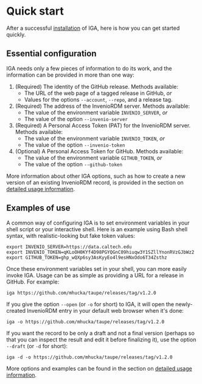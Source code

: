 # Quick start

After a successful [installation](installation.md) of IGA, here is how you can get started quickly.


## Essential configuration

IGA needs only a few pieces of information to do its work, and the information can be provided in more than one way:
1. (Required) The identity of the GitHub release. Methods available:
    * The URL of the web page of a tagged release in GitHub, _or_
    * Values for the options `--account`, `--repo`, and a release tag.
2. (Required) The address of the InvenioRDM server. Methods available:
    * The value of the environment variable `INVENIO_SERVER`, _or_
    * The value of the option `--invenio-server`
3. (Required) A Personal Access Token (PAT) for the InvenioRDM server. Methods available:
    * The value of the environment variable `INVENIO_TOKEN`, _or_
    * The value of the option `--invenio-token`
4. (Optional) A Personal Access Token for GitHub. Methods available:
    * The value of the environment variable `GITHUB_TOKEN`, _or_
    * The value of the option `--github-token`

More information about other IGA options, such as how to create a new version of an existing InvenioRDM record, is provided in the section on [detailed usage information](cli-usage.md).


## Examples of use

A common way of configuring IGA is to set environment variables in your shell script or your interactive shell. Here is an example using Bash shell syntax, with realistic-looking but fake
 token values:
```shell
export INVENIO_SERVER=https://data.caltech.edu
export INVENIO_TOKEN=qKLoOH0KYf4D98PGYQGnC09hiuqw3Y1SZllYnonRVzGJbWz2
export GITHUB_TOKEN=ghp_wQXp6sy3AsKyyEo4l9esHNxOdo6T34Zsthz
```

Once these environment variables set in your shell, you can more easily invoke IGA. Usage can be as simple as providing a URL for a release in GitHub. For example:
```shell
iga https://github.com/mhucka/taupe/releases/tag/v1.2.0
```

If you give the option `--open` (or `-o` for short) to IGA, it will open the newly-created InvenioRDM entry in your default web browser when it's done:
```shell
iga -o https://github.com/mhucka/taupe/releases/tag/v1.2.0
```

If you want the record to be only a draft and not a final version (perhaps so that you can inspect the result and edit it before finalizing it), use the option `--draft` (or `-d` for short):
```shell
iga -d -o https://github.com/mhucka/taupe/releases/tag/v1.2.0
```

More options and examples can be found in the section on [detailed usage information](cli-usage.md).
